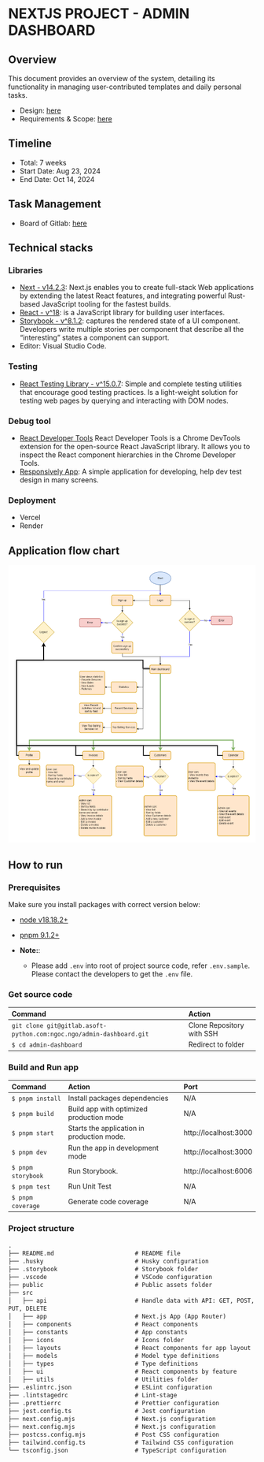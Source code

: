 # **NEXTJS PROJECT - ADMIN DASHBOARD**

## Overview

This document provides an overview of the system, detailing its functionality in managing user-contributed templates and daily personal tasks.

- Design: [here](<https://www.figma.com/design/REurjW8goPRDZn3cMMeQZY/Admin-Dashboard-Web-(Community)-(Copy)?node-id=2-3&m=dev&t=b6s6n2xpqUU8qsbV-1>)
- Requirements & Scope: [here](https://docs.google.com/document/d/1m2-HJrk2ecMf4919sprfFy8VvmQzTlfx/edit?usp=sharing&ouid=103083083655563138202&rtpof=true&sd=true)

## Timeline

- Total: 7 weeks
- Start Date: Aug 23, 2024
- End Date: Oct 14, 2024

## Task Management

- Board of Gitlab: [here](https://gitlab.asoft-python.com/ngoc.ngo/admin-dashboard/-/boards)

## Technical stacks

### Libraries

- [Next - v14.2.3](https://nextjs.org/): Next.js enables you to create full-stack Web applications by extending the latest React features, and integrating powerful Rust-based JavaScript tooling for the fastest builds.
- [React - v^18](https://react.dev/learn): is a JavaScript library for building user interfaces.
- [Storybook - v^8.1.2](https://storybook.js.org/): captures the rendered state of a UI component. Developers write multiple stories per component that describe all the “interesting” states a component can support.
- Editor: Visual Studio Code.

### Testing

- [React Testing Library - v^15.0.7](https://testing-library.com/): Simple and complete testing utilities that encourage good testing practices. Is a light-weight solution for testing web pages by querying and interacting with DOM nodes.

### Debug tool

- [React Developer Tools](https://chrome.google.com/webstore/detail/react-developer-tools/fmkadmapgofadopljbjfkapdkoienihi) React Developer Tools is a Chrome DevTools extension for the open-source React JavaScript library. It allows you to inspect the React component hierarchies in the Chrome Developer Tools.
- [Responsively App](https://responsively.app/): A simple application for developing, help dev test design in many screens.

### Deployment

- Vercel
- Render

## Application flow chart

![Flow App](./public/work-flow.png)

## How to run

### Prerequisites

Make sure you install packages with correct version below:

- [node v18.18.2+](https://nodejs.org/en/download/package-manager)
- [pnpm 9.1.2+](https://pnpm.io/installation)

- **Note:**:
  - Please add `.env` into root of project source code, refer `.env.sample`. Please contact the developers to get the `.env` file.

### Get source code

| Command                                                              | Action                    |
| :------------------------------------------------------------------- | :------------------------ |
| `git clone git@gitlab.asoft-python.com:ngoc.ngo/admin-dashboard.git` | Clone Repository with SSH |
| `$ cd admin-dashboard`                                               | Redirect to folder        |

### Build and Run app

| Command            | Action                                     | Port                  |
| :----------------- | :----------------------------------------- | :-------------------- |
| `$ pnpm install`   | Install packages dependencies              | N/A                   |
| `$ pnpm build`     | Build app with optimized production mode   | N/A                   |
| `$ pnpm start`     | Starts the application in production mode. | http://localhost:3000 |
| `$ pnpm dev`       | Run the app in development mode            | http://localhost:3000 |
| `$ pnpm storybook` | Run Storybook.                             | http://localhost:6006 |
| `$ pnpm test`      | Run Unit Test                              | N/A                   |
| `$ pnpm coverage`  | Generate code coverage                     | N/A                   |

### Project structure

```shell
.
├── README.md                       # README file
├── .husky                          # Husky configuration
├── .storybook                      # Storybook folder
├── .vscode                         # VSCode configuration
├── public                          # Public assets folder
├── src
│   ├── api                         # Handle data with API: GET, POST, PUT, DELETE
│   ├── app                         # Next.js App (App Router)
│   ├── components                  # React components
│   ├── constants                   # App constants
│   ├── icons                       # Icons folder
│   ├── layouts                     # React components for app layout
│   ├── models                      # Model type definitions
│   ├── types                       # Type definitions
│   ├── ui                          # React components by feature
│   ├── utils                       # Utilities folder
├── .eslintrc.json                  # ESLint configuration
├── .lintstagedrc                   # Lint-stage
├── .prettierrc                     # Prettier configuration
├── jest.config.ts                  # Jest configuration
├── next.config.mjs                 # Next.js configuration
├── next.config.mjs                 # Next.js configuration
├── postcss.config.mjs              # Post CSS configuration
├── tailwind.config.ts              # Tailwind CSS configuration
└── tsconfig.json                   # TypeScript configuration
```
